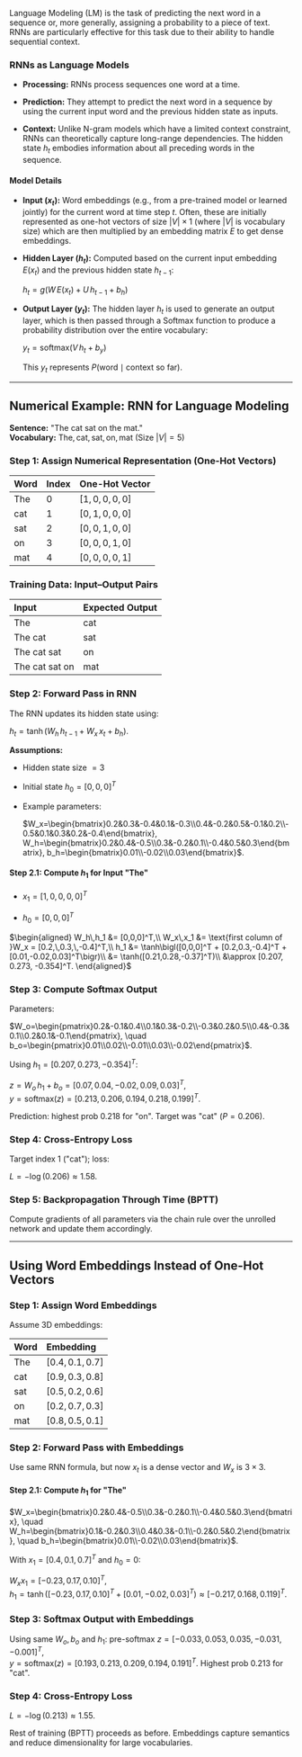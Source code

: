 Language Modeling (LM) is the task of predicting the next word in a sequence or, more generally, assigning a probability to a piece of text. RNNs are particularly effective for this task due to their ability to handle sequential context.

### RNNs as Language Models

- **Processing:** RNNs process sequences one word at a time.
    
- **Prediction:** They attempt to predict the next word in a sequence by using the current input word and the previous hidden state as inputs.
    
- **Context:** Unlike N-gram models which have a limited context constraint, RNNs can theoretically capture long-range dependencies. The hidden state $h_t$ embodies information about all preceding words in the sequence.
    

#### Model Details

- **Input ($x_t$):** Word embeddings (e.g., from a pre-trained model or learned jointly) for the current word at time step $t$. Often, these are initially represented as one-hot vectors of size $|V|\times1$ (where $|V|$ is vocabulary size) which are then multiplied by an embedding matrix $E$ to get dense embeddings.
    
- **Hidden Layer ($h_t$):** Computed based on the current input embedding $E(x_t)$ and the previous hidden state $h_{t-1}$:
    
    $h_t = g(W\,E(x_t) + U\,h_{t-1} + b_h)$
- **Output Layer ($y_t$):** The hidden layer $h_t$ is used to generate an output layer, which is then passed through a Softmax function to produce a probability distribution over the entire vocabulary:
    
    $y_t = \mathrm{softmax}(V\,h_t + b_y)$
    
    This $y_t$ represents $P(\text{word}\mid \text{context so far})$.
    

---

## Numerical Example: RNN for Language Modeling

**Sentence:** "The cat sat on the mat."  
**Vocabulary:** ${\text{The},\text{cat},\text{sat},\text{on},\text{mat}}$ (Size $|V|=5$)

### Step 1: Assign Numerical Representation (One-Hot Vectors)

| Word | Index | One-Hot Vector |
| :--- | :---- | :------------- |
| The  | 0     | $[1,0,0,0,0]$  |
| cat  | 1     | $[0,1,0,0,0]$  |
| sat  | 2     | $[0,0,1,0,0]$  |
| on   | 3     | $[0,0,0,1,0]$  |
| mat  | 4     | $[0,0,0,0,1]$  |

### Training Data: Input–Output Pairs

|Input|Expected Output|
|:--|:--|
|The|cat|
|The cat|sat|
|The cat sat|on|
|The cat sat on|mat|

### Step 2: Forward Pass in RNN

The RNN updates its hidden state using:

$h_t = \tanh(W_h\,h_{t-1} + W_x\,x_t + b_h)$.

**Assumptions:**

- Hidden state size $=3$
    
- Initial state $h_0=[0,0,0]^T$
    
- Example parameters:
    
    $W_x=\begin{bmatrix}0.2&0.3&-0.4&0.1&-0.3\\0.4&-0.2&0.5&-0.1&0.2\\-0.5&0.1&0.3&0.2&-0.4\end{bmatrix}, W_h=\begin{bmatrix}0.2&0.4&-0.5\\0.3&-0.2&0.1\\-0.4&0.5&0.3\end{bmatrix}, b_h=\begin{bmatrix}0.01\\-0.02\\0.03\end{bmatrix}$.

#### Step 2.1: Compute $h_1$ for Input "The"

- $x_1=[1,0,0,0,0]^T$
    
- $h_0=[0,0,0]^T$
    

$\begin{aligned} W_h\,h_1 &= [0,0,0]^T,\\ W_x\,x_1 &= \text{first column of }W_x = [0.2,\,0.3,\,-0.4]^T,\\ h_1 &= \tanh\bigl([0,0,0]^T + [0.2,0.3,-0.4]^T + [0.01,-0.02,0.03]^T\bigr)\\ &= \tanh([0.21,0.28,-0.37]^T)\\ &\approx [0.207, 0.273, -0.354]^T. \end{aligned}$

### Step 3: Compute Softmax Output

Parameters:

$W_o=\begin{pmatrix}0.2&-0.1&0.4\\0.1&0.3&-0.2\\-0.3&0.2&0.5\\0.4&-0.3&0.1\\0.2&0.1&-0.1\end{pmatrix}, \quad b_o=\begin{pmatrix}0.01\\0.02\\-0.01\\0.03\\-0.02\end{pmatrix}$.

Using $h_1=[0.207,0.273,-0.354]^T$:

$z=W_o\,h_1+b_o = [0.07,0.04,-0.02,0.09,0.03]^T$,  
$y=\mathrm{softmax}(z)=[0.213,0.206,0.194,0.218,0.199]^T$.

Prediction: highest prob $0.218$ for "on". Target was "cat" ($P=0.206$).

### Step 4: Cross-Entropy Loss

Target index $1$ ("cat"); loss:

$L = -\log(0.206) \approx 1.58$.

### Step 5: Backpropagation Through Time (BPTT)

Compute gradients of all parameters via the chain rule over the unrolled network and update them accordingly.

---

## Using Word Embeddings Instead of One-Hot Vectors

### Step 1: Assign Word Embeddings

Assume 3D embeddings:

|Word|Embedding|
|:--|:--|
|The|$[0.4,0.1,0.7]$|
|cat|$[0.9,0.3,0.8]$|
|sat|$[0.5,0.2,0.6]$|
|on|$[0.2,0.7,0.3]$|
|mat|$[0.8,0.5,0.1]$|

### Step 2: Forward Pass with Embeddings

Use same RNN formula, but now $x_t$ is a dense vector and $W_x$ is $3\times3$.

#### Step 2.1: Compute $h_1$ for "The"

$W_x=\begin{bmatrix}0.2&0.4&-0.5\\0.3&-0.2&0.1\\-0.4&0.5&0.3\end{bmatrix}, \quad W_h=\begin{bmatrix}0.1&-0.2&0.3\\0.4&0.3&-0.1\\-0.2&0.5&0.2\end{bmatrix}, \quad b_h=\begin{bmatrix}0.01\\-0.02\\0.03\end{bmatrix}$.

With $x_1=[0.4,0.1,0.7]^T$ and $h_0=0$:

$W_xx_1=[-0.23,0.17,0.10]^T$,  
$h_1=\tanh([-0.23,0.17,0.10]^T+[0.01,-0.02,0.03]^T)\approx[-0.217,0.168,0.119]^T$.

### Step 3: Softmax Output with Embeddings

Using same $W_o,b_o$ and $h_1$: pre-softmax $z=[-0.033,0.053,0.035,-0.031,-0.001]^T$,  
$y=\mathrm{softmax}(z)=[0.193,0.213,0.209,0.194,0.191]^T$. Highest prob $0.213$ for "cat".

### Step 4: Cross-Entropy Loss

$L = -\log(0.213) \approx 1.55$.

Rest of training (BPTT) proceeds as before. Embeddings capture semantics and reduce dimensionality for large vocabularies.
